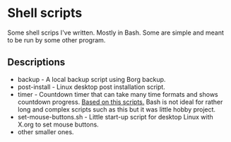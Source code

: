 
# Shell scripts

Some shell scrips I've written. Mostly in Bash. Some are simple and meant to be run by some other program.

## Descriptions

- backup - A local backup script using Borg backup.
- post-install - Linux desktop post installation script.
- timer - Countdown timer that can take many time formats and shows countdown progress.
[Based on this scripts.](https://github.com/lzh9102/bash-countdown) Bash is not ideal for rather long and complex scripts such as this but it was little hobby project.
- set-mouse-buttons.sh - Little start-up script for desktop Linux with X.org to set mouse
buttons.
- other smaller ones.
